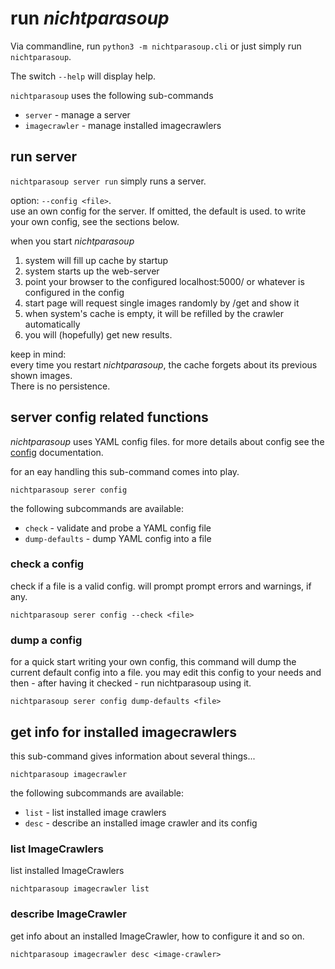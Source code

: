 # run _nichtparasoup_

Via commandline, run `python3 -m nichtparasoup.cli`
or just simply run `nichtparasoup`.

The switch `--help` will display help.

`nichtparasoup` uses the following sub-commands
* `server`       - manage a server 
* `imagecrawler` - manage installed imagecrawlers


## run server  

`nichtparasoup server run`
simply runs a server.

option: `--config <file>`.  
use an own config for the server. If omitted, the default is used. to write your own config, see the sections below.

when you start _nichtparasoup_
1. system will fill up cache by startup
1. system starts up the web-server
1. point your browser to the configured localhost:5000/ or whatever is configured in the config
1. start page will request single images randomly by /get and show it
1. when system's cache is empty, it will be refilled by the crawler automatically
1. you will (hopefully) get new results.

keep in mind:  
every time you restart _nichtparasoup_, the cache forgets about its previous shown images.  
There is no persistence.



## server config related functions 

_nichtparasoup_ uses YAML config files.
for more details about config see the [config](../config/index.md) documentation.

for an eay handling this sub-command comes into play.

`nichtparasoup serer config` 

the following subcommands are available:
* `check`          - validate and probe a YAML config file
* `dump-defaults`  - dump YAML config into a file


### check a config

check if a file is a valid config.
will prompt prompt errors and warnings, if any.

`nichtparasoup serer config --check <file>`


### dump a config

for a quick start writing your own config, this command will dump the current default config into a file.
you may edit this config to your needs and then - after having it checked - run nichtparasoup using it.

`nichtparasoup serer config dump-defaults <file>`


## get info for installed imagecrawlers 

this sub-command gives information about several things...

`nichtparasoup imagecrawler`

the following subcommands are available:
* `list` - list installed image crawlers
* `desc` - describe an installed image crawler and its config


### list ImageCrawlers

list installed ImageCrawlers

`nichtparasoup imagecrawler list`


### describe ImageCrawler

get info about an installed ImageCrawler, how to configure it and so on.

`nichtparasoup imagecrawler desc <image-crawler>`



